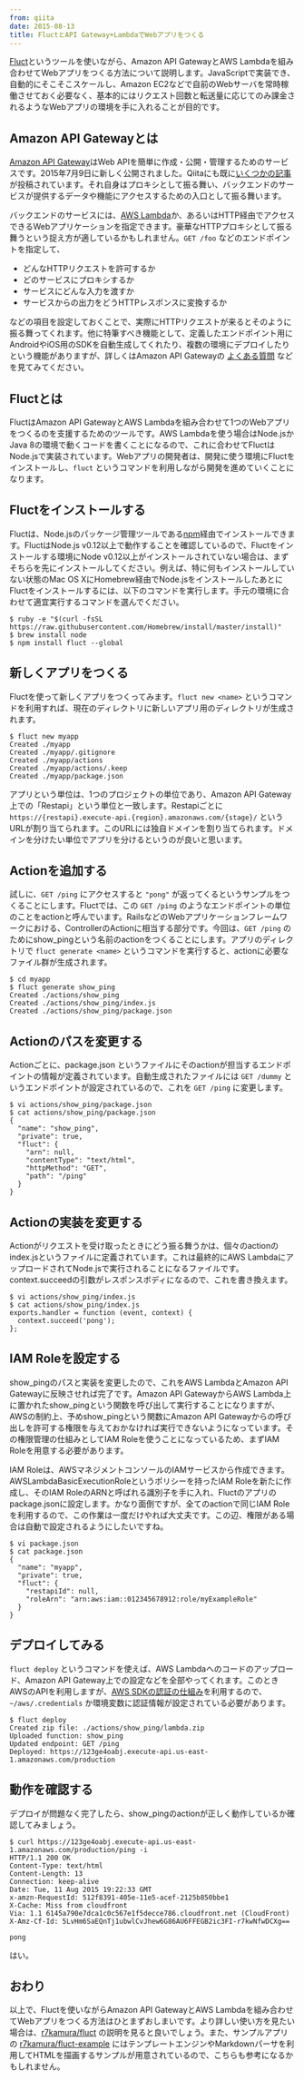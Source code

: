 ```yaml
---
from: qiita
date: 2015-08-13
title: FluctとAPI Gateway+LambdaでWebアプリをつくる
---
```


[Fluct](https://github.com/r7kamura/fluct)というツールを使いながら、Amazon API GatewayとAWS Lambdaを組み合わせてWebアプリをつくる方法について説明します。JavaScriptで実装でき、自動的にそこそこスケールし、Amazon EC2などで自前のWebサーバを常時稼働させておく必要なく、基本的にはリクエスト回数と転送量に応じてのみ課金されるようなWebアプリの環境を手に入れることが目的です。

## Amazon API Gatewayとは
[Amazon API Gateway](http://aws.amazon.com/jp/api-gateway/)はWeb APIを簡単に作成・公開・管理するためのサービスです。2015年7月9日に新しく公開されました。Qiitaにも既に[いくつかの記事](http://qiita.com/tags/apigateway)が投稿されています。それ自身はプロキシとして振る舞い、バックエンドのサービスが提供するデータや機能にアクセスするための入口として振る舞います。

バックエンドのサービスには、[AWS Lambda](http://aws.amazon.com/jp/lambda/)か、あるいはHTTP経由でアクセスできるWebアプリケーションを指定できます。豪華なHTTPプロキシとして振る舞うという捉え方が適しているかもしれません。`GET /foo` などのエンドポイントを指定して、

- どんなHTTPリクエストを許可するか
- どのサービスにプロキシするか
- サービスにどんな入力を渡すか
- サービスからの出力をどうHTTPレスポンスに変換するか

などの項目を設定しておくことで、実際にHTTPリクエストが来るとそのように振る舞ってくれます。他に特筆すべき機能として、定義したエンドポイント用にAndroidやiOS用のSDKを自動生成してくれたり、複数の環境にデプロイしたりという機能がありますが、詳しくはAmazon API Gatewayの [よくある質問](http://aws.amazon.com/jp/api-gateway/faqs/) などを見てみてください。

## Fluctとは
FluctはAmazon API GatewayとAWS Lambdaを組み合わせて1つのWebアプリをつくるのを支援するためのツールです。AWS Lambdaを使う場合はNode.jsかJava 8の環境で動くコードを書くことになるので、これに合わせてFluctはNode.jsで実装されています。Webアプリの開発者は、開発に使う環境にFluctをインストールし、`fluct` というコマンドを利用しながら開発を進めていくことになります。

## Fluctをインストールする
Fluctは、Node.jsのパッケージ管理ツールである[npm](https://www.npmjs.com/)経由でインストールできます。FluctはNode.js v0.12以上で動作することを確認しているので、Fluctをインストールする環境にNode v0.12以上がインストールされていない場合は、まずそちらを先にインストールしてください。例えば、特に何もインストールしていない状態のMac OS XにHomebrew経由でNode.jsをインストールしたあとにFluctをインストールするには、以下のコマンドを実行します。手元の環境に合わせて適宜実行するコマンドを選んでください。

```
$ ruby -e "$(curl -fsSL https://raw.githubusercontent.com/Homebrew/install/master/install)"
$ brew install node
$ npm install fluct --global
```

## 新しくアプリをつくる
Fluctを使って新しくアプリをつくってみます。`fluct new <name>` というコマンドを利用すれば、現在のディレクトリに新しいアプリ用のディレクトリが生成されます。

```
$ fluct new myapp
Created ./myapp
Created ./myapp/.gitignore
Created ./myapp/actions
Created ./myapp/actions/.keep
Created ./myapp/package.json
```

アプリという単位は、1つのプロジェクトの単位であり、Amazon API Gateway上での「Restapi」という単位と一致します。Restapiごとに `https://{restapi}.execute-api.{region}.amazonaws.com/{stage}/` というURLが割り当てられます。このURLには独自ドメインを割り当てられます。ドメインを分けたい単位でアプリを分けるというのが良いと思います。

## Actionを追加する
試しに、`GET /ping` にアクセスすると `"pong"` が返ってくるというサンプルをつくることにします。Fluctでは、この `GET /ping` のようなエンドポイントの単位のことをactionと呼んでいます。RailsなどのWebアプリケーションフレームワークにおける、ControllerのActionに相当する部分です。今回は、`GET /ping` のためにshow_pingという名前のactionをつくることにします。アプリのディレクトリで `fluct generate <name>` というコマンドを実行すると、actionに必要なファイル群が生成されます。

```
$ cd myapp
$ fluct generate show_ping
Created ./actions/show_ping
Created ./actions/show_ping/index.js
Created ./actions/show_ping/package.json
```

## Actionのパスを変更する
Actionごとに、package.json というファイルにそのactionが担当するエンドポイントの情報が定義されています。自動生成されたファイルには `GET /dummy` というエンドポイントが設定されているので、これを `GET /ping` に変更します。

```
$ vi actions/show_ping/package.json
$ cat actions/show_ping/package.json
{
  "name": "show_ping",
  "private": true,
  "fluct": {
    "arn": null,
    "contentType": "text/html",
    "httpMethod": "GET",
    "path": "/ping"
  }
}
```

## Actionの実装を変更する
Actionがリクエストを受け取ったときにどう振る舞うかは、個々のactionのindex.jsというファイルに定義されています。これは最終的にAWS LambdaにアップロードされてNode.jsで実行されることになるファイルです。context.succeedの引数がレスポンスボディになるので、これを書き換えます。

```
$ vi actions/show_ping/index.js
$ cat actions/show_ping/index.js
exports.handler = function (event, context) {
  context.succeed('pong');
};
```

## IAM Roleを設定する
show_pingのパスと実装を変更したので、これをAWS LambdaとAmazon API Gatewayに反映させれば完了です。Amazon API GatewayからAWS Lambda上に置かれたshow_pingという関数を呼び出して実行することになりますが、AWSの制約上、予めshow_pingという関数にAmazon API Gatewayからの呼び出しを許可する権限を与えておかなければ実行できないようになっています。その権限管理の仕組みとしてIAM Roleを使うことになっているため、まずIAM Roleを用意する必要があります。

IAM Roleは、AWSマネジメントコンソールのIAMサービスから作成できます。AWSLambdaBasicExecutionRoleというポリシーを持ったIAM Roleを新たに作成し、そのIAM RoleのARNと呼ばれる識別子を手に入れ、Fluctのアプリのpackage.jsonに設定します。かなり面倒ですが、全てのactionで同じIAM Roleを利用するので、この作業は一度だけやれば大丈夫です。この辺、権限がある場合は自動で設定されるようにしたいですね。

```
$ vi package.json
$ cat package.json
{
  "name": "myapp",
  "private": true,
  "fluct": {
    "restapiId": null,
    "roleArn": "arn:aws:iam::012345678912:role/myExampleRole"
  }
}
```

## デプロイしてみる
`fluct deploy` というコマンドを使えば、AWS Lambdaへのコードのアップロード、Amazon API Gateway上での設定などを全部やってくれます。このときAWSのAPIを利用しますが、[AWS SDKの認証の仕組み](http://docs.aws.amazon.com/AWSJavaScriptSDK/guide/node-configuring.html)を利用するので、`~/aws/.credentials` か環境変数に認証情報が設定されている必要があります。

```
$ fluct deploy
Created zip file: ./actions/show_ping/lambda.zip
Uploaded function: show_ping
Updated endpoint: GET /ping
Deployed: https://123ge4oabj.execute-api.us-east-1.amazonaws.com/production
```

## 動作を確認する
デプロイが問題なく完了したら、show_pingのactionが正しく動作しているか確認してみましょう。

```
$ curl https://123ge4oabj.execute-api.us-east-1.amazonaws.com/production/ping -i
HTTP/1.1 200 OK
Content-Type: text/html
Content-Length: 13
Connection: keep-alive
Date: Tue, 11 Aug 2015 19:22:33 GMT
x-amzn-RequestId: 512f8391-405e-11e5-acef-2125b850bbe1
X-Cache: Miss from cloudfront
Via: 1.1 6145a790e7dca1c0c567e1f5decce786.cloudfront.net (CloudFront)
X-Amz-Cf-Id: 5LvHm6SaEQnTj1ubwlCvJhew6G86AU6FFEGB2ic3FI-r7kwNfwDCXg==

pong
```

はい。

## おわり
以上で、Fluctを使いながらAmazon API GatewayとAWS Lambdaを組み合わせてWebアプリをつくる方法はひとまずおしまいです。より詳しい使い方を見たい場合は、[r7kamura/fluct](https://github.com/r7kamura/fluct) の説明を見ると良いでしょう。また、サンプルアプリの [r7kamura/fluct-example](https://github.com/r7kamura/fluct-example) にはテンプレートエンジンやMarkdownパーサを利用してHTMLを描画するサンプルが用意されているので、こちらも参考になるかもしれません。
